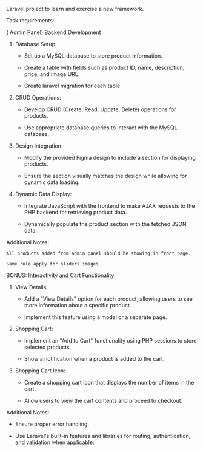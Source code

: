 Laravel project to learn and exercise a new framework.


Task requirements:


( Admin Panel) Backend Development


1. Database Setup:

   - Set up a MySQL database to store product information.

   - Create a table with fields such as product ID, name, description, price, and image URL.

   - Create laravel migration for each table 


2. CRUD Operations:

   - Develop CRUD (Create, Read, Update, Delete) operations for products.

   - Use appropriate database queries to interact with the MySQL database.


3. Design Integration:

   - Modify the provided Figma design to include a section for displaying products.

   - Ensure the section visually matches the design while allowing for dynamic data loading.


4. Dynamic Data Display:

   - Integrate JavaScript with the frontend to make AJAX requests to the PHP backend for retrieving product data.

   - Dynamically populate the product section with the fetched JSON data.


Additional Notes:

    All products added from admin panel should be showing in front page.

    Same rule apply for sliders images 


BONUS: Interactivity and Cart Functionality


1. View Details:

   - Add a "View Details" option for each product, allowing users to see more information about a specific product.

   - Implement this feature using a modal or a separate page.


2. Shopping Cart:

   - Implement an "Add to Cart" functionality using PHP sessions to store selected products.

   - Show a notification when a product is added to the cart.


3. Shopping Cart Icon:

    - Create a shopping cart icon that displays the number of items in the cart.

    - Allow users to view the cart contents and proceed to checkout.




Additional Notes:


- Ensure proper error handling.

- Use Laravel's built-in features and libraries for routing, authentication, and validation when applicable.


